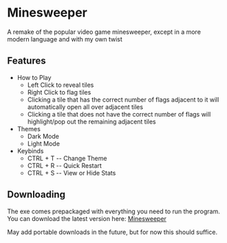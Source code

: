# Minesweeper
A remake of the popular video game minesweeper, except in a more modern language and with my own twist

## Features
- How to Play
  - Left Click to reveal tiles
  - Right Click to flag tiles
  - Clicking a tile that has the correct number of flags adjacent to it will automatically open all over adjacent tiles
  - Clicking a tile that does not have the correct number of flags will highlight/pop out the remaining adjacent tiles
- Themes
  - Dark Mode
  - Light Mode
- Keybinds
  - CTRL + T -- Change Theme
  - CTRL + R -- Quick Restart
  - CTRL + S -- View or Hide Stats

## Downloading
The exe comes prepackaged with everything you need to run the program. You can download the latest version here: 
[Minesweeper](https://github.com/UnseenFaith/minesweeper/releases/download/1.0.0/Minesweeper.exe)

May add portable downloads in the future, but for now this should suffice.











